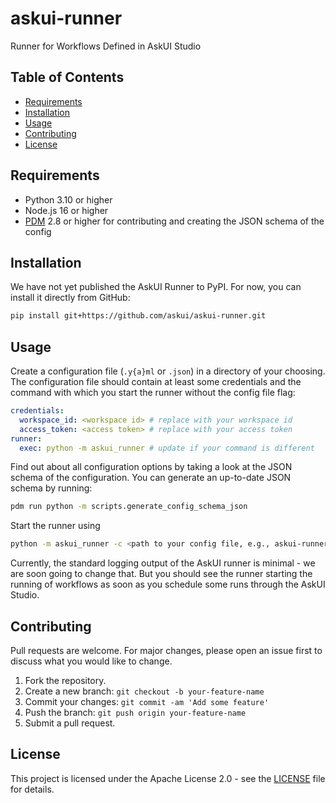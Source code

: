 # askui-runner

Runner for Workflows Defined in AskUI Studio

## Table of Contents

- [Requirements](#requirements)
- [Installation](#installation)
- [Usage](#usage)
- [Contributing](#contributing)
- [License](#license)

## Requirements

- Python 3.10 or higher
- Node.js 16 or higher
- [PDM](https://pdm.fming.dev/latest/) 2.8 or higher for contributing and creating the JSON schema of the config

## Installation

We have not yet published the AskUI Runner to PyPI. For now, you can install it directly from GitHub:

```bash
pip install git+https://github.com/askui/askui-runner.git
```

## Usage

Create a configuration file (`.y{a}ml` or `.json`) in a directory of your choosing. The configuration file should contain at least some credentials and the command with which you start the runner without the config file flag:

```yml
credentials:
  workspace_id: <workspace id> # replace with your workspace id
  access_token: <access token> # replace with your access token
runner:
  exec: python -m askui_runner # update if your command is different
```

Find out about all configuration options by taking a look at the JSON schema of the configuration. You can generate an up-to-date JSON schema by running:

```bash
pdm run python -m scripts.generate_config_schema_json
```

Start the runner using

```bash
python -m askui_runner -c <path to your config file, e.g., askui-runner.config.yaml>
```

Currently, the standard logging output of the AskUI runner is minimal - we are soon going to change that. But you should see the runner starting the running of workflows as soon as you schedule some runs through the AskUI Studio.

## Contributing

Pull requests are welcome. For major changes, please open an issue first to discuss what you would like to change.

1. Fork the repository.
2. Create a new branch: `git checkout -b your-feature-name`
3. Commit your changes: `git commit -am 'Add some feature'`
4. Push the branch: `git push origin your-feature-name`
5. Submit a pull request.

## License

This project is licensed under the Apache License 2.0 - see the [LICENSE](LICENSE) file for details.
